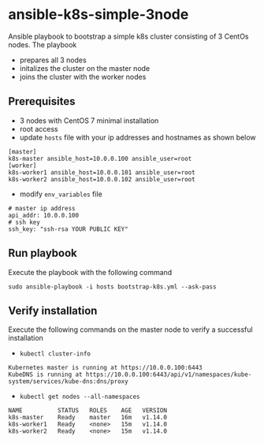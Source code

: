 # ansible-k8s-simple-3node
Ansible playbook to bootstrap a simple k8s cluster consisting of 3 CentOs nodes. The playbook
- prepares all 3 nodes
- initalizes the cluster on the master node
- joins the cluster with the worker nodes
## Prerequisites
- 3 nodes with CentOS 7 minimal installation
- root access
- update `hosts` file with your ip addresses and hostnames as shown below
```
[master]
k8s-master ansible_host=10.0.0.100 ansible_user=root
[worker]
k8s-worker1 ansible_host=10.0.0.101 ansible_user=root
k8s-worker2 ansible_host=10.0.0.102 ansible_user=root
```
- modify `env_variables` file
```
# master ip address
api_addr: 10.0.0.100
# ssh key
ssh_key: "ssh-rsa YOUR PUBLIC KEY"
```
## Run playbook
Execute the playbook with the following command
```
sudo ansible-playbook -i hosts bootstrap-k8s.yml --ask-pass
``` 
## Verify installation
Execute the following commands on the master node to verify a successful installation
- `kubectl cluster-info`
```
Kubernetes master is running at https://10.0.0.100:6443
KubeDNS is running at https://10.0.0.100:6443/api/v1/namespaces/kube-system/services/kube-dns:dns/proxy
```
- `kubectl get nodes --all-namespaces`
```
NAME          STATUS   ROLES    AGE   VERSION
k8s-master    Ready    master   16m   v1.14.0
k8s-worker1   Ready    <none>   15m   v1.14.0
k8s-worker2   Ready    <none>   15m   v1.14.0
```
